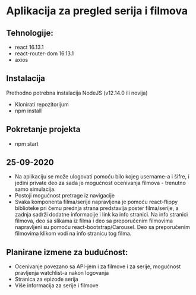 # Aplikacija za pregled serija i filmova

## Tehnologije:

- react 16.13.1
- react-router-dom 16.13.1
- axios

## Instalacija

Prethodno potrebna instalacija NodeJS (v12.14.0 ili novija)

- Klonirati repozitorijum
- npm install

## Pokretanje projekta

- npm start

## 25-09-2020 

- Na aplikaciju se može ulogovati pomoću bilo kojeg username-a i šifre, i jedini private deo za sada je mogućnost ocenivanja filmova - trenutno samo simulacija.
- Postoji mogućnost pretrage iz navigacije
- Svaka komponenta filma/serije napravljena je pomoću react-flippy biblioteke pri čemu prednja strana predstavlja poster filma/serije, a zadnja sadrži dodatne informacije i link ka info stranici. Na info stranici filmova, deo sa slikama iz filma i deo sa preporučenim filmovima napravljeni su pomoću react-bootstrap/Carousel. Deo sa preporučenim filmovima klikom vodi na info stranicu tog filma.

## Planirane izmene za budućnost:

- Ocenivanje povezano sa API-jem i za filmove i za serije, mogućnost pravljenja watchlist-a nakon logovanja
- Stranica za epizode serija
- Više informacija za serije i filmove